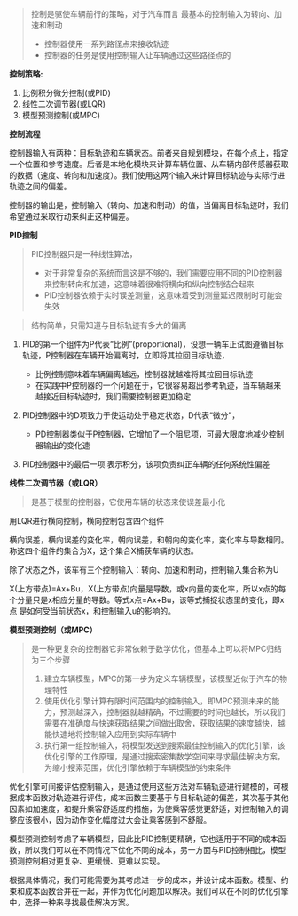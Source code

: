> 控制是驱使车辆前行的策略，对于汽车而言 最基本的控制输入为转向、加速和制动
>
> * 控制器使用一系列路径点来接收轨迹
> * 控制器的任务是使用控制输入让车辆通过这些路径点的

**控制策略:**

1. 比例积分微分控制(或PID)
2. 线性二次调节器(或LQR)
3. 模型预测控制(或MPC)

**控制流程**

控制器输入有两种：目标轨迹和车辆状态。前者来自规划模块，在每个点上，指定一个位置和参考速度。后者是本地化模块来计算车辆位置、从车辆内部传感器获取的数据（速度、转向和加速度）。我们使用这两个输入来计算目标轨迹与实际行进轨迹之间的偏差。

控制器的输出是，控制输入（转向、加速和制动）的值，当偏离目标轨迹时，我们希望通过采取行动来纠正这种偏差。

**PID控制**

> PID控制器只是一种线性算法，
>
> * 对于非常复杂的系统而言这是不够的，我们需要应用不同的PID控制器来控制转向和加速，这意味着很难将横向和纵向控制结合起来
> * PID控制器依赖于实时误差测量，这意味着受到测量延迟限制时可能会失效

> 结构简单，只需知道与目标轨迹有多大的偏离

1. PID的第一个组件为P代表“比例”(proportional)，设想一辆车正试图遵循目标轨迹，P控制器在车辆开始偏离时，立即将其拉回目标轨迹，
   * 比例控制意味着车辆偏离越远，控制器就越难将其拉回目标轨迹
   * 在实践中P控制器的一个问题在于，它很容易超出参考轨迹，当车辆越来越接近目标轨迹时，我们需要控制器更加稳定

2. PID控制器中的D项致力于使运动处于稳定状态，D代表“微分”，
   * PD控制器类似于P控制器，它增加了一个阻尼项，可最大限度地减少控制器输出的变化速
3. PID控制器中的最后一项I表示积分，该项负责纠正车辆的任何系统性偏差

**线性二次调节器（或LQR）**

> 是基于模型的控制器，它使用车辆的状态来使误差最小化

用LQR进行横向控制，横向控制包含四个组件

横向误差，横向误差的变化率，朝向误差，和朝向的变化率，变化率与导数相同。称这四个组件的集合为X，这个集合X捕获车辆的状态。

除了状态之外，该车有三个控制输入：转向、加速和制动，控制输入集合称为U

X(上方带点)=Ax+Bu，X(上方带点)向量是导数，或x向量的变化率，所以x点的每个分量只是x相应分量的导数。等式x点=Ax+Bu，该等式捕捉状态里的变化，即x点 是如何受当前状态x，和控制输入u的影响的。

**模型预测控制（或MPC）**

> 是一种更复杂的控制器它非常依赖于数学优化，但基本上可以将MPC归结为三个步骤
>
> 1. 建立车辆模型，MPC的第一步为定义车辆模型，该模型近似于汽车的物理特性
> 2. 使用优化引擎计算有限时间范围内的控制输入，即MPC预测未来的能力，预测越深入，控制器就越精确，不过需要的时间也越长，所以我们需要在准确度与快速获取结果之间做出取舍，获取结果的速度越快，越能快速地将控制输入应用到实际车辆中
> 3. 执行第一组控制输入，将模型发送到搜索最佳控制输入的优化引擎，该优化引擎的工作原理，是通过搜索密集数学空间来寻求最佳解决方案，为缩小搜索范围，优化引擎依赖于车辆模型的约束条件

优化引擎可间接评估控制输入，是通过使用这些方法对车辆轨迹进行建模的，可根据成本函数对轨迹进行评估，成本函数主要基于与目标轨迹的偏差，其次基于其他因素如加速度，和提升乘客舒适度的措施，为使乘客感觉更舒适，对控制输入的调整应该很小，因为动作变化幅度过大会让乘客感到不舒服。

模型预测控制考虑了车辆模型，因此比PID控制更精确，它也适用于不同的成本函数，所以我们可以在不同情况下优化不同的成本，另一方面与PID控制相比，模型预测控制相对更复杂、更缓慢、更难以实现。

根据具体情况，我们可能需要为其考虑进一步的成本，并设计成本函数。模型、约束和成本函数合并在一起，并作为优化问题加以解决。我们可以在不同的优化引擎中，选择一种来寻找最佳解决方案。